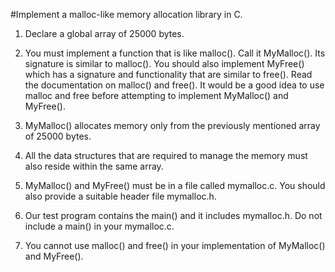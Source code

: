 #Implement a malloc-like memory allocation library in C.

1. Declare a global array of 25000 bytes.

2. You must implement a function that is like malloc(). Call it MyMalloc(). Its signature is similar to malloc(). You should also implement MyFree() which has a signature and functionality that are similar to free(). Read the documentation on malloc() and free(). It would be a good idea to use malloc and free before attempting to implement MyMalloc() and MyFree().

3. MyMalloc() allocates memory only from the previously mentioned array of 25000 bytes.

4. All the data structures that are required to manage the memory must also reside within the same array.

5. MyMalloc() and MyFree() must be in a file called mymalloc.c. You should also provide a suitable header file mymalloc.h.

6. Our test program contains the main() and it includes mymalloc.h. Do not include a main() in your mymalloc.c.

7. You cannot use malloc() and free() in your implementation of MyMalloc() and MyFree().

